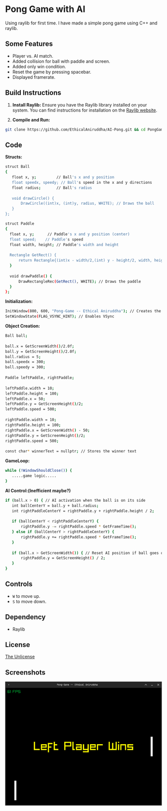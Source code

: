 # Pong Game with AI

Using raylib for first time. I have made a simple pong game using C++ and raylib.

## Some Features

* Player vs. AI match.
* Added collision for ball with paddle and screen.
* Added only win condition.
* Reset the game by pressing spacebar.
* Displayed framerate.

## Build Instructions

1. **Install Raylib:** Ensure you have the Raylib library installed on your system.  You can find instructions for installation on the [Raylib website](https://www.raylib.com/).

2. **Compile and Run:**
  ```bash
  git clone https://github.com/EthicalAniruddha/AI-Pong.git && cd PongGame && bash build.bash && /a.out
```
## Code 

 **Structs:**
 ````bash
 struct Ball
{
    float x, y;         // Ball's x and y position
    float speedx, speedy; // Ball's speed in the x and y directions
    float radius;       // Ball's radius

    void drawCircle() {
        DrawCircle((int)x, (int)y, radius, WHITE); // Draws the ball
    }
};
 ````

  ````bash
struct Paddle
{
    float x, y;      // Paddle's x and y position (center)
    float speed;    // Paddle's speed
    float width, height; // Paddle's width and height

    Rectangle GetRect() {
        return Rectangle{(int)x - width/2,(int) y - height/2, width, height}; // Returns the paddle's rectangle for collision detection
    }

    void drawPaddle() {
        DrawRectangleRec(GetRect(), WHITE); // Draws the paddle
    }
};
 ````

 **Initialization:**
 ````bash
 InitWindow(800, 600, "Pong-Game -- Ethical Aniruddha"); // Creates the game window
 SetWindowState(FLAG_VSYNC_HINT); // Enables VSync
 ````

 **Object Creation:**
 ````bash
 Ball ball;

ball.x = GetScreenWidth()/2.0f;
ball.y = GetScreenHeight()/2.0f;
ball.radius = 5;
ball.speedx = 300;
ball.speedy = 300;

Paddle leftPaddle, rightPaddle;

leftPaddle.width = 10;
leftPaddle.height = 100;
leftPaddle.x = 50;
leftPaddle.y = GetScreenHeight()/2;
leftPaddle.speed = 500;

rightPaddle.width = 10;
rightPaddle.height = 100;
rightPaddle.x = GetScreenWidth() - 50;
rightPaddle.y = GetScreenHeight()/2;
rightPaddle.speed = 500;

 const char* winnerText = nullptr; // Stores the winner text
 ````

 **GameLoop:**
 ````bash
 while (!WindowShouldClose()) {
    .....game logic.....
}
 ````

 **AI Control:(Inefficient maybe?)**
 ````bash
 if (ball.x > 0) { // AI activation when the ball is on its side
    int ballCenterY = ball.y + ball.radius;
    int rightPaddleCenterY = rightPaddle.y + rightPaddle.height / 2;

    if (ballCenterY < rightPaddleCenterY) {
        rightPaddle.y -= rightPaddle.speed * GetFrameTime();
    } else if (ballCenterY > rightPaddleCenterY) {
        rightPaddle.y += rightPaddle.speed * GetFrameTime();
    }

    if (ball.x > GetScreenWidth()) { // Reset AI position if ball goes off-screen
        rightPaddle.y = GetScreenHeight() / 2;
    }
}
 ````

 ## Controls

* ```W``` to move up.
* ```S``` to move down.

## Dependency
* Raylib


## License

[The Unlicense](https://choosealicense.com/licenses/unlicense/)


## Screenshots

![App Screenshot](https://github.com/EthicalAniruddha/AI-Pong/blob/main/PongGame/win.png)

